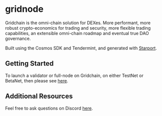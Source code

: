 # gridnode

Gridchain is the omni-chain solution for DEXes. More performant, more robust crypto-economics for trading and security, more flexible trading capabilities, an extensible omni-chain roadmap and eventual true DAO governance.

Built using the Cosmos SDK and Tendermint, and generated with [Starport](https://github.com/tendermint/starport).

## Getting Started

To launch a validator or full-node on Gridchain, on either TestNet or BetaNet, then please see [here](https://github.com/Gridchain/gridchain-validators).

## Additional Resources

Feel free to ask questions on Discord [here](https://discord.gg/vdNRZBttC8).

